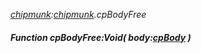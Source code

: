 _[chipmunk](../../modules/chipmunk/chipmunk-module.md):[chipmunk](../../modules/chipmunk/chipmunk-module.md).cpBodyFree_
##### Function cpBodyFree:Void( body:[cpBody](../../modules/chipmunk/chipmunk-cpbody.md) )
